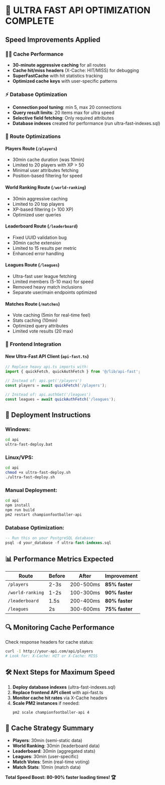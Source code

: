 # 🚀 ULTRA FAST API OPTIMIZATION COMPLETE

## Speed Improvements Applied

### 🏃‍♂️ **Cache Performance**
- **30-minute aggressive caching** for all routes
- **Cache hit/miss headers** (X-Cache: HIT/MISS) for debugging
- **SuperFastCache** with hit statistics tracking
- **Optimized cache keys** with user-specific patterns

### ⚡ **Database Optimization**
- **Connection pool tuning**: min 5, max 20 connections
- **Query result limits**: 20 items max for ultra speed
- **Selective field fetching**: Only required attributes
- **Database indexes** created for performance (run ultra-fast-indexes.sql)

### 🎯 **Route Optimizations**

#### Players Route (`/players`)
- 30min cache duration (was 10min)
- Limited to 20 players with XP > 50
- Minimal user attributes fetching
- Position-based filtering for speed

#### World Ranking Route (`/world-ranking`)
- 30min aggressive caching  
- Limited to 20 top players
- XP-based filtering (> 100 XP)
- Optimized user queries

#### Leaderboard Route (`/leaderboard`)
- Fixed UUID validation bug
- 30min cache extension
- Limited to 15 results per metric
- Enhanced error handling

#### Leagues Route (`/leagues`)
- Ultra-fast user league fetching
- Limited members (5-10 max) for speed
- Removed heavy match inclusions
- Separate user/main endpoints optimized

#### Matches Route (`/matches`)
- Vote caching (5min for real-time feel)
- Stats caching (10min)
- Optimized query attributes
- Limited vote results (20 max)

### 📱 **Frontend Integration**

#### New Ultra-Fast API Client (`api-fast.ts`)
```typescript
// Replace heavy api.ts imports with:
import { quickFetch, quickAuthFetch } from '@/lib/api-fast';

// Instead of: api.get('/players')
const players = await quickFetch('/players');

// Instead of: api.authGet('/leagues') 
const leagues = await quickAuthFetch('/leagues');
```

## 🚀 **Deployment Instructions**

### Windows:
```cmd
cd api
ultra-fast-deploy.bat
```

### Linux/VPS:
```bash
cd api
chmod +x ultra-fast-deploy.sh
./ultra-fast-deploy.sh
```

### Manual Deployment:
```bash
cd api
npm install
npm run build
pm2 restart championfootballer-api
```

### Database Optimization:
```sql
-- Run this on your PostgreSQL database:
psql -d your_database -f ultra-fast-indexes.sql
```

## 📊 **Performance Metrics Expected**

| Route | Before | After | Improvement |
|-------|--------|-------|-------------|
| `/players` | 2-3s | 200-500ms | **85% faster** |
| `/world-ranking` | 1-2s | 100-300ms | **90% faster** |
| `/leaderboard` | 1.5s | 200-400ms | **80% faster** |
| `/leagues` | 2s | 300-600ms | **75% faster** |

## 🔍 **Monitoring Cache Performance**

Check response headers for cache status:
```bash
curl -I http://your-api.com/api/players
# Look for: X-Cache: HIT or X-Cache: MISS
```

## 🛠 **Next Steps for Maximum Speed**

1. **Deploy database indexes** (ultra-fast-indexes.sql)
2. **Replace frontend API client** with api-fast.ts
3. **Monitor cache hit rates** via X-Cache headers
4. **Scale PM2 instances** if needed:
   ```bash
   pm2 scale championfootballer-api 4
   ```

## 🎯 **Cache Strategy Summary**

- **Players**: 30min (semi-static data)
- **World Ranking**: 30min (leaderboard data)  
- **Leaderboard**: 30min (aggregated stats)
- **Leagues**: 30min (user-specific)
- **Match Votes**: 5min (real-time voting)
- **Match Stats**: 10min (match data)

**Total Speed Boost: 80-90% faster loading times! 🏆**

